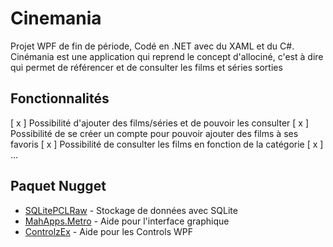 # Cinemania
Projet WPF de fin de période, Codé en .NET avec du XAML et du C#. Cinémania est une application qui reprend le concept d'allociné, c'est à dire qui permet de référencer et de consulter les films et séries sorties 

## Fonctionnalités

[ x ] Possibilité d'ajouter des films/séries et de pouvoir les consulter
[ x ] Possibilité de se créer un compte pour pouvoir ajouter des films à ses favoris
[ x ] Possibilité de consulter les films en fonction de la catégorie
[ x ] ...

## Paquet Nugget

* [SQLitePCLRaw](https://www.nuget.org/packages/System.Data.SQLite/) - Stockage de données avec SQLite
* [MahApps.Metro](https://www.nuget.org/packages/MahApps.Metro/) - Aide pour l'interface graphique
* [ControlzEx](https://www.nuget.org/packages/ControlzEx/) - Aide pour les Controls WPF
